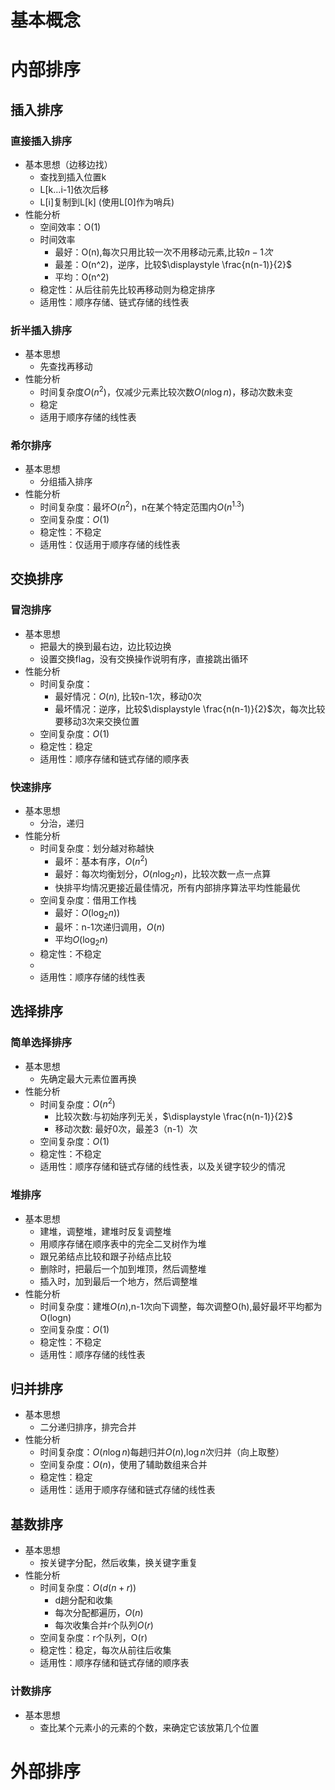 # 基本概念
# 内部排序
## 插入排序
### 直接插入排序
* 基本思想（边移边找）
	* 查找到插入位置k
	* L[k...i-1]依次后移
	* L[i]复制到L[k] (使用L[0]作为哨兵)
* 性能分析
	* 空间效率：O(1)
	* 时间效率
		* 最好：O(n),每次只用比较一次不用移动元素,比较$\displaystyle n-1次$
		* 最差：O(n^2)，逆序，比较$\displaystyle \frac{n(n-1)}{2}$
		* 平均：O(n^2)
	* 稳定性：从后往前先比较再移动则为稳定排序
	* 适用性：顺序存储、链式存储的线性表
### 折半插入排序
* 基本思想
	* 先查找再移动
* 性能分析
	* 时间复杂度$\displaystyle O(n^{2})$，仅减少元素比较次数$\displaystyle O(n\log n)$，移动次数未变
	*  稳定
	* 适用于顺序存储的线性表
### 希尔排序
* 基本思想
	* 分组插入排序
* 性能分析
	* 时间复杂度：最坏$\displaystyle O(n^2)$，n在某个特定范围内$\displaystyle O(n^{1.3})$
	* 空间复杂度：$\displaystyle O(1)$
	* 稳定性：不稳定
	* 适用性：仅适用于顺序存储的线性表
## 交换排序
### 冒泡排序
* 基本思想
	* 把最大的换到最右边，边比较边换
	* 设置交换flag，没有交换操作说明有序，直接跳出循环
* 性能分析
	* 时间复杂度：
		* 最好情况：$\displaystyle O(n)$, 比较n-1次，移动0次
		* 最坏情况：逆序，比较$\displaystyle \frac{n(n-1)}{2}$次，每次比较要移动3次来交换位置
	* 空间复杂度：$\displaystyle O(1)$
	* 稳定性：稳定
	* 适用性：顺序存储和链式存储的顺序表
### 快速排序
* 基本思想
	* 分治，递归
* 性能分析
	* 时间复杂度：划分越对称越快
		* 最坏：基本有序，$\displaystyle O(n^{2})$
		* 最好：每次均衡划分，$\displaystyle O(n\log_{2}n)$，比较次数一点一点算
		* 快排平均情况更接近最佳情况，所有内部排序算法平均性能最优
	* 空间复杂度：借用工作栈
		* 最好：$\displaystyle O(\log_{2}n))$
		* 最坏：n-1次递归调用，$\displaystyle O(n)$
		* 平均$\displaystyle O(\log_{2}n)$
	* 稳定性：不稳定
	* 
	* 适用性：顺序存储的线性表

## 选择排序
### 简单选择排序
* 基本思想
	* 先确定最大元素位置再换
* 性能分析
	* 时间复杂度：$\displaystyle O(n^{2})$
		* 比较次数:与初始序列无关，$\displaystyle \frac{n(n-1)}{2}$
		* 移动次数: 最好0次，最差3（n-1）次
	* 空间复杂度：$\displaystyle O(1)$
	* 稳定性：不稳定
	* 适用性：顺序存储和链式存储的线性表，以及关键字较少的情况
### 堆排序
* 基本思想
	* 建堆，调整堆，建堆时反复调整堆
	* 用顺序存储在顺序表中的完全二叉树作为堆
	* 跟兄弟结点比较和跟子孙结点比较
	* 删除时，把最后一个加到堆顶，然后调整堆
	* 插入时，加到最后一个地方，然后调整堆
* 性能分析
	* 时间复杂度：建堆$\displaystyle O(n)$,n-1次向下调整，每次调整O(h),最好最坏平均都为O(logn)
	* 空间复杂度：$\displaystyle O(1)$
	* 稳定性：不稳定
	* 适用性：顺序存储的线性表
## 归并排序
* 基本思想
	* 二分递归排序，排完合并
* 性能分析
	* 时间复杂度：$\displaystyle O(n\log n)$每趟归并$\displaystyle O(n)$,$\displaystyle \log n$次归并（向上取整）
	* 空间复杂度：$\displaystyle O(n)$，使用了辅助数组来合并
	* 稳定性：稳定
	* 适用性：适用于顺序存储和链式存储的线性表

## 基数排序
* 基本思想
	* 按关键字分配，然后收集，换关键字重复
* 性能分析
	* 时间复杂度：$\displaystyle O(d(n+r))$
		* d趟分配和收集
		* 每次分配都遍历，$\displaystyle O(n)$
		* 每次收集合并r个队列$\displaystyle O(r)$
	* 空间复杂度：r个队列，O(r)
	* 稳定性：稳定，每次从前往后收集
	* 适用性：顺序存储和链式存储的顺序表
### 计数排序
* 基本思想
	* 查比某个元素小的元素的个数，来确定它该放第几个位置
# 外部排序